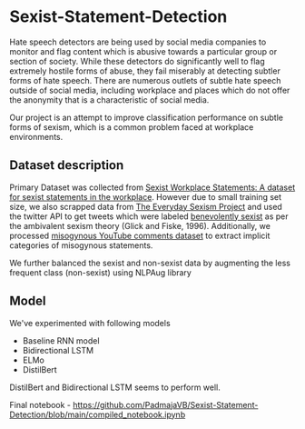 # Sexist-Statement-Detection

Hate speech detectors are being used by social media companies to monitor and flag content which is abusive towards a particular group or section of society. While these detectors do significantly well to flag extremely hostile forms of abuse, they fail miserably at detecting subtler forms of hate speech. There are numerous outlets of subtle hate speech outside of social media, including workplace and places which do not offer the anonymity that is a characteristic of social media.

Our project is an attempt to improve classification performance on subtle forms of sexism, which is a common problem faced at workplace environments.


## Dataset description 
Primary Dataset was collected from [Sexist Workplace Statements: A dataset for sexist statements in the workplace](https://www.kaggle.com/dgrosz/sexist-workplace-statements). 
However due to small training set size, we also scrapped data from [The Everyday Sexism Project](https://arxiv.org/abs/1910.04602) and used the twitter API to get tweets which were labeled [benevolently sexist](https://www.aclweb.org/anthology/W17-2902/) as per the ambivalent sexism theory (Glick and Fiske, 1996). Additionally, we processed [misogynous YouTube comments dataset](https://arxiv.org/abs/2003.07428) to extract implicit categories of misogynous statements.

We further balanced the sexist and non-sexist data by augmenting the less frequent class (non-sexist) using NLPAug library

## Model 
We've experimented with following models 

- Baseline RNN model
- Bidirectional LSTM
- ELMo 
- DistilBert 

DistilBert and Bidirectional LSTM seems to perform well.

Final notebook - https://github.com/PadmajaVB/Sexist-Statement-Detection/blob/main/compiled_notebook.ipynb

